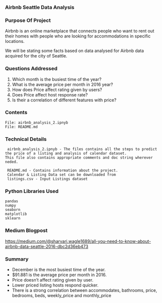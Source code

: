 ### Airbnb Seattle Data Analysis

###  Purpose Of Project

Airbnb is an online marketplace that connects people who want to rent out their homes with people who are looking for accommodations in specific locations.

We will be stating some facts based on data analysed for Airbnb data acquired for the city of Seattle.


### Questions Addressed

1. Which month is the busiest time of the year?
2. What is the average price per month in 2016 year?
3. How does Price affect rating given by users?
4. Does Price affect host response rate?
5. Is their a correlation of different features with price?

### Contents
    
    File: airbnb_analysis_2.ipnyb 
    File: README.md    

### Technical Details 
     airbnb_analysis_2.ipnyb - The files contains all the steps to predict the price of a listing and analysis of calendar dataset.                                   This file also contains appropriate comments and doc string wherever neded.
     
     README.md - Contains information about the project.
     Calendar & Listing Data set can be downloaded from 
     listings.csv - Input Listings dataset


### Python Libraries Used
    pandas
    numpy
    seaborn
    matplotlib
    sklearn
          
###  Medium Blogpost
https://medium.com/@sharvari.wagle1689/all-you-need-to-know-about-airbnb-data-seattle-2016-dbc2d36eb473


###  Summary
-	December is the most busiest time of the year.
-	$91.881 is the average price per month in 2016.
-	Price doesn’t affect rating given by user.
-	Lower priced listing hosts respond quicker.
-	There is a strong correlation between accommodates, bathrooms, price, bedrooms, beds, weekly_price and monthly_price

